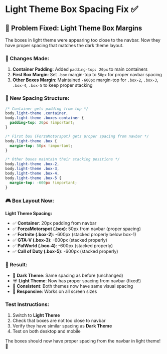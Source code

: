 # Light Theme Box Spacing Fix ✅

## 🎯 **Problem Fixed: Light Theme Box Margins**

The boxes in light theme were appearing too close to the navbar. Now they have proper spacing that matches the dark theme layout.

### **🔧 Changes Made:**

1. **Container Padding**: Added `padding-top: 20px` to main containers
2. **First Box Margin**: Set `.box` margin-top to `50px` for proper navbar spacing
3. **Other Boxes Margin**: Maintained `-600px` margin-top for `.box-2`, `.box-3`, `.box-4`, `.box-5` to keep proper stacking

### **📐 New Spacing Structure:**

```css
/* Container gets padding from top */
body.light-theme .container,
body.light-theme .boxes-container {
  padding-top: 20px !important;
}

/* First box (ForzaMotorspot) gets proper spacing from navbar */
body.light-theme .box {
  margin-top: 50px !important;
}

/* Other boxes maintain their stacking positions */
body.light-theme .box-2,
body.light-theme .box-3,
body.light-theme .box-4,
body.light-theme .box-5 {
  margin-top: -600px !important;
}
```

### **🎮 Box Layout Now:**

**Light Theme Spacing:**
- ✅ **Container**: 20px padding from navbar
- ✅ **ForzaMotorspot (.box)**: 50px from navbar (proper spacing)
- ✅ **Fortnite (.box-2)**: -600px (stacked properly below box-1)
- ✅ **GTA-V (.box-3)**: -600px (stacked properly)
- ✅ **PalWorld (.box-4)**: -600px (stacked properly)
- ✅ **Call of Duty (.box-5)**: -600px (stacked properly)

### **📱 Result:**
- 🌙 **Dark Theme**: Same spacing as before (unchanged)
- ☀️ **Light Theme**: Now has proper spacing from navbar (fixed!)
- 📐 **Consistent**: Both themes now have same visual spacing
- 📱 **Responsive**: Works on all screen sizes

### **Test Instructions:**
1. Switch to **Light Theme**
2. Check that boxes are not too close to navbar
3. Verify they have similar spacing as **Dark Theme**
4. Test on both desktop and mobile

The boxes should now have proper spacing from the navbar in light theme! 🎉